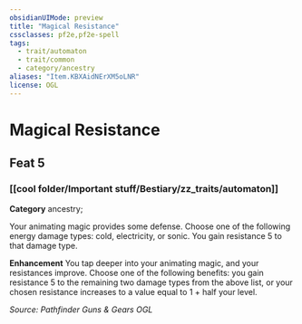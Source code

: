 ```yaml
---
obsidianUIMode: preview
title: "Magical Resistance"
cssclasses: pf2e,pf2e-spell
tags:
  - trait/automaton
  - trait/common
  - category/ancestry
aliases: "Item.KBXAidNErXM5oLNR"
license: OGL
---
```

# Magical Resistance
## Feat 5
### [[cool folder/Important stuff/Bestiary/zz_traits/automaton]]

**Category** ancestry; 




Your animating magic provides some defense. Choose one of the following energy damage types: cold, electricity, or sonic. You gain resistance 5 to that damage type.

**Enhancement** You tap deeper into your animating magic, and your resistances improve. Choose one of the following benefits: you gain resistance 5 to the remaining two damage types from the above list, or your chosen resistance increases to a value equal to 1 + half your level.

*Source: Pathfinder Guns & Gears*
*OGL*